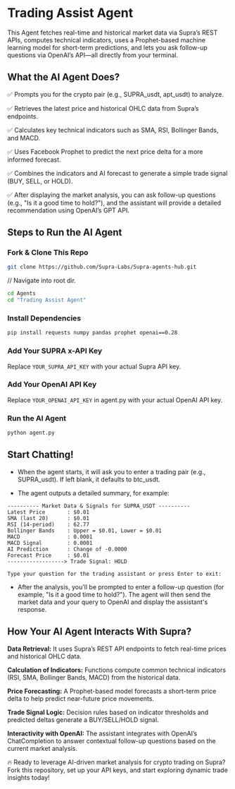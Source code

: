 # Trading Assist Agent
This Agent fetches real-time and historical market data via Supra’s REST APIs, computes technical indicators, uses a Prophet-based machine learning model for short-term predictions, and lets you ask follow-up questions via OpenAI’s API—all directly from your terminal.

## What the AI Agent Does?

✅  Prompts you for the crypto pair (e.g., SUPRA_usdt, apt_usdt) to analyze. 

✅  Retrieves the latest price and historical OHLC data from Supra’s endpoints.

✅  Calculates key technical indicators such as SMA, RSI, Bollinger Bands, and MACD.

✅  Uses Facebook Prophet to predict the next price delta for a more informed forecast.

✅  Combines the indicators and AI forecast to generate a simple trade signal (BUY, SELL, or HOLD).

✅  After displaying the market analysis, you can ask follow-up questions (e.g., "Is it a good time to hold?"), and the assistant will provide a detailed recommendation using OpenAI’s GPT API.

## Steps to Run the AI Agent

### Fork & Clone This Repo

```bash
git clone https://github.com/Supra-Labs/Supra-agents-hub.git
```
// Navigate into root dir.

```bash
cd Agents
cd "Trading Assist Agent"
```

### Install Dependencies

```bash
pip install requests numpy pandas prophet openai==0.28
```

### Add Your SUPRA x-API Key
Replace `YOUR_SUPRA_API_KEY` with your actual Supra API key.

### Add Your OpenAI API Key
Replace `YOUR_OPENAI_API_KEY` in agent.py with your actual OpenAI API key.

### Run the AI Agent

```bash
python agent.py
```

## Start Chatting!
- When the agent starts, it will ask you to enter a trading pair (e.g., SUPRA_usdt). If left blank, it defaults to btc_usdt.

- The agent outputs a detailed summary, for example:

```
---------- Market Data & Signals for SUPRA_USDT ----------
Latest Price       : $0.01
SMA (last 20)      : $0.01
RSI (14-period)    : 62.77
Bollinger Bands    : Upper = $0.01, Lower = $0.01
MACD               : 0.0001
MACD Signal        : 0.0001
AI Prediction      : Change of -0.0000
Forecast Price     : $0.01
------------------> Trade Signal: HOLD

Type your question for the trading assistant or press Enter to exit: 
```

- After the analysis, you'll be prompted to enter a follow-up question (for example, "Is it a good time to hold?"). The agent will then send the market data and your query to OpenAI and display the assistant's response.

## How Your AI Agent Interacts With Supra?

**Data Retrieval:** It uses Supra’s REST API endpoints to fetch real-time prices and historical OHLC data.

**Calculation of Indicators:** Functions compute common technical indicators (RSI, SMA, Bollinger Bands, MACD) from the historical data.

**Price Forecasting:** A Prophet-based model forecasts a short-term price delta to help predict near-future price movements.

**Trade Signal Logic:** Decision rules based on indicator thresholds and predicted deltas generate a BUY/SELL/HOLD signal.

**Interactivity with OpenAI:** The assistant integrates with OpenAI’s ChatCompletion to answer contextual follow-up questions based on the current market analysis.
	

🔥 Ready to leverage AI-driven market analysis for crypto trading on Supra? Fork this repository, set up your API keys, and start exploring dynamic trade insights today!